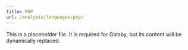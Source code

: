 ```yaml
---
title: PHP
url: /analysis/languages/php/
---
```


This is a placeholder file. It is required for Gatsby, but its content will be dynamically replaced.
